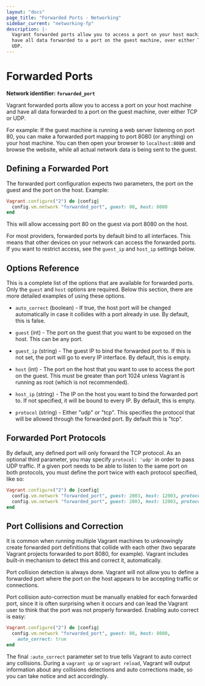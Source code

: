 ```yaml
---
layout: "docs"
page_title: "Forwarded Ports - Networking"
sidebar_current: "networking-fp"
description: |-
  Vagrant forwarded ports allow you to access a port on your host machine and
  have all data forwarded to a port on the guest machine, over either TCP or
  UDP.
---
```


# Forwarded Ports

**Network identifier: `forwarded_port`**

Vagrant forwarded ports allow you to access a port on your host machine and have
all data forwarded to a port on the guest machine, over either TCP or UDP.

For example: If the guest machine is running a web server listening on port 80,
you can make a forwarded port mapping to port 8080 (or anything) on your host
machine. You can then open your browser to `localhost:8080` and browse the
website, while all actual network data is being sent to the guest.

## Defining a Forwarded Port

The forwarded port configuration expects two parameters, the port on the
guest and the port on the host. Example:

```ruby
Vagrant.configure("2") do |config|
  config.vm.network "forwarded_port", guest: 80, host: 8080
end
```

This will allow accessing port 80 on the guest via port 8080 on the host.

For most providers, forwarded ports by default bind to all interfaces. This
means that other devices on your network can access the forwarded ports.
If you want to restrict access, see the `guest_ip` and `host_ip` settings
below.

## Options Reference

This is a complete list of the options that are available for forwarded
ports. Only the `guest` and `host` options are required. Below this section,
there are more detailed examples of using these options.

* `auto_correct` (boolean) - If true, the host port will be changed 
  automatically in case it collides with a port already in use. By 
  default, this is false.
  
* `guest` (int) - The port on the guest that you want to be exposed on
  the host. This can be any port.

* `guest_ip` (string) - The guest IP to bind the forwarded port to. If
  this is not set, the port will go to every IP interface. By default,
  this is empty.

* `host` (int) - The port on the host that you want to use to access the
  port on the guest. This must be greater than port 1024 unless Vagrant
  is running as root (which is not recommended).

* `host_ip` (string) - The IP on the host you want to bind the forwarded
  port to. If not specified, it will be bound to every IP. By default,
  this is empty.

* `protocol` (string) - Either "udp" or "tcp". This specifies the protocol
  that will be allowed through the forwarded port. By default this is "tcp".

## Forwarded Port Protocols

By default, any defined port will only forward the TCP protocol. As an optional
third parameter, you may specify `protocol: 'udp'` in order to pass UDP
traffic. If a given port needs to be able to listen to the same port on both
protocols, you must define the port twice with each protocol specified, like
so:

```ruby
Vagrant.configure("2") do |config|
  config.vm.network "forwarded_port", guest: 2003, host: 12003, protocol: "tcp"
  config.vm.network "forwarded_port", guest: 2003, host: 12003, protocol: "udp"
end
```

## Port Collisions and Correction

It is common when running multiple Vagrant machines to unknowingly create
forwarded port definitions that collide with each other (two separate
Vagrant projects forwarded to port 8080, for example). Vagrant includes
built-in mechanism to detect this and correct it, automatically.

Port collision detection is always done. Vagrant will not allow you to
define a forwarded port where the port on the host appears to be accepting
traffic or connections.

Port collision auto-correction must be manually enabled for each forwarded
port, since it is often surprising when it occurs and can lead the Vagrant
user to think that the port was not properly forwarded. Enabling auto correct
is easy:

```ruby
Vagrant.configure("2") do |config|
  config.vm.network "forwarded_port", guest: 80, host: 8080,
    auto_correct: true
end
```

The final `:auto_correct` parameter set to true tells Vagrant to auto
correct any collisions. During a `vagrant up` or `vagrant reload`, Vagrant
will output information about any collisions detections and auto corrections
made, so you can take notice and act accordingly.
